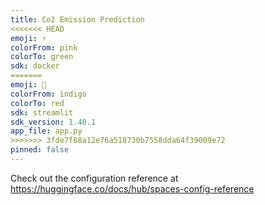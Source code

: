 ```yaml
---
title: Co2 Emission Prediction
<<<<<<< HEAD
emoji: ⚡
colorFrom: pink
colorTo: green
sdk: docker
=======
emoji: 🚀
colorFrom: indigo
colorTo: red
sdk: streamlit
sdk_version: 1.40.1
app_file: app.py
>>>>>>> 3fde7f68a12e76a518730b7558dda64f39009e72
pinned: false
---
```


Check out the configuration reference at https://huggingface.co/docs/hub/spaces-config-reference
